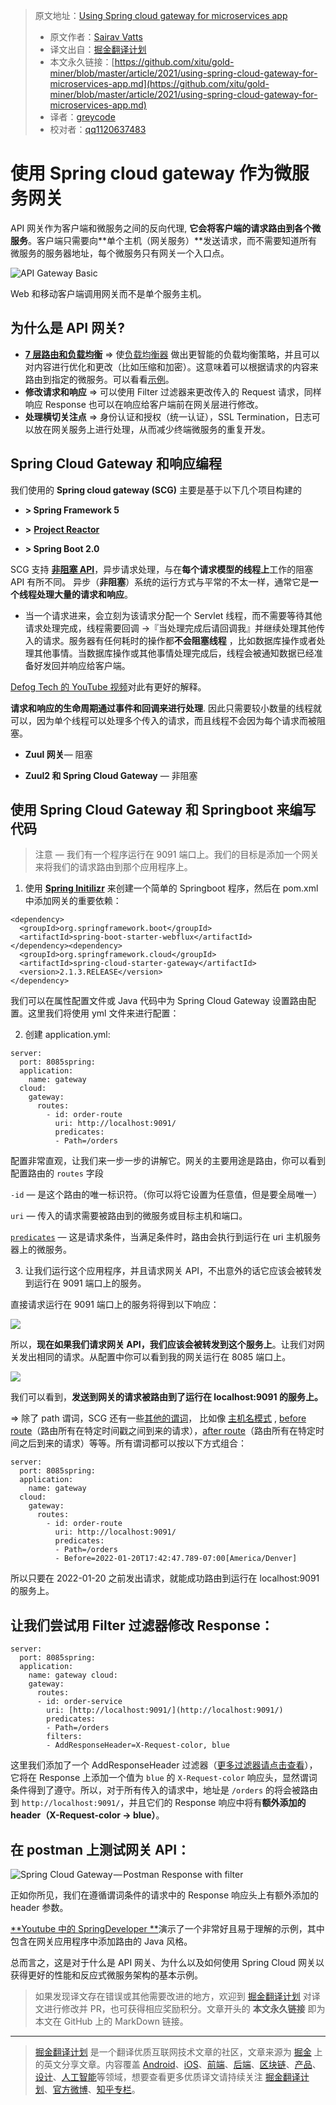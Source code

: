> 原文地址：[Using Spring cloud gateway for microservices app](https://sairavvatts.medium.com/using-spring-cloud-gateway-for-microservices-app-40985e8351)
>
> * 原文作者：[Sairav Vatts](https://sairavvatts.medium.com/)
> * 译文出自：[掘金翻译计划](https://github.com/xitu/gold-miner)
> * 本文永久链接：[https://github.com/xitu/gold-miner/blob/master/article/2021/using-spring-cloud-gateway-for-microservices-app.md](https://github.com/xitu/gold-miner/blob/master/article/2021/using-spring-cloud-gateway-for-microservices-app.md)
> * 译者：[greycode](https://github.com/greycodee)
> * 校对者：[qq1120637483](https://github.com/qq1120637483)

# 使用 Spring cloud gateway 作为微服务网关

API 网关作为客户端和微服务之间的反向代理, **它会将客户端的请求路由到各个微服务**。客户端只需要向**单个主机（网关服务）**发送请求，而不需要知道所有微服务的服务器地址，每个微服务只有网关一个入口点。

![API Gateway Basic](https://miro.medium.com/max/1106/1*eC8sTN553I4wPpGDo_L4gg.png)

Web 和移动客户端调用网关而不是单个服务主机。

## 为什么是 API 网关?

* [**7 层路由和负载均衡**](https://www.nginx.com/resources/glossary/layer-7-load-balancing/) =\> 使[负载均衡器](https://www.nginx.com/resources/glossary/load-balancing/) 做出更智能的负载均衡策略，并且可以对内容进行优化和更改（比如压缩和加密）。这意味着可以根据请求的内容来路由到指定的微服务。可以看看[示例](https://www.nginx.com/resources/glossary/layer-7-load-balancing/)。
* **修改请求和响应** =\> 可以使用 Filter 过滤器来更改传入的 Request 请求，同样响应 Response 也可以在响应给客户端前在网关层进行修改。
* **处理横切关注点** =\> 身份认证和授权（统一认证），SSL Termination，日志可以放在网关服务上进行处理，从而减少终端微服务的重复开发。

## Spring Cloud Gateway 和响应编程

我们使用的 **Spring cloud gateway (**SCG**)** 主要是基于以下几个项目构建的

- **\> Spring Framework 5**

- **\>** [**Project Reactor**](https://projectreactor.io/)

- **\> Spring Boot 2.0** 

SCG 支持 [**非阻塞 API**](https://stackoverflow.com/a/56806022/3820753)，异步请求处理，与在**每个请求模型的线程上**工作的阻塞 API 有所不同。 异步（**非阻塞**）系统的运行方式与平常的不太一样，通常它是**一个线程处理大量的请求和响应**。

* 当一个请求进来，会立刻为该请求分配一个 Servlet 线程，而不需要等待其他请求处理完成，线程需要回调 →『当处理完成后请回调我』并继续处理其他传入的请求。服务器有任何耗时的操作都**不会阻塞线程** ，比如数据库操作或者处理其他事情。当数据库操作或其他事情处理完成后，线程会被通知数据已经准备好发回并响应给客户端。

[Defog Tech 的 YouTube 视频](https://youtu.be/M3jNn3HMeWg?t=182)对此有更好的解释。

**请求和响应的生命周期通过事件和回调来进行处理**. 因此只需要较小数量的线程就可以，因为单个线程可以处理多个传入的请求，而且线程不会因为每个请求而被阻塞。

- **Zuul 网关**— 阻塞

- **Zuul2 和 Spring Cloud Gateway** — 非阻塞

## 使用 Spring Cloud Gateway 和 Springboot 来编写代码

> 注意 — 我们有一个程序运行在 9091 端口上。我们的目标是添加一个网关来将我们的请求路由到那个应用程序上。

1. 使用 [**Spring Initilizr**](https://start.spring.io/) 来创建一个简单的 Springboot 程序，然后在 pom.xml 中添加网关的重要依赖：

```
<dependency>    
  <groupId>org.springframework.boot</groupId>  
  <artifactId>spring-boot-starter-webflux</artifactId>  
</dependency><dependency>  
  <groupId>org.springframework.cloud</groupId>  
  <artifactId>spring-cloud-starter-gateway</artifactId>         
  <version>2.1.3.RELEASE</version>  
</dependency>
```

我们可以在属性配置文件或 Java 代码中为 Spring Cloud Gateway 设置路由配置。这里我们将使用 yml 文件来进行配置：

2. 创建 application.yml:

```
server:  
  port: 8085spring:  
  application:  
    name: gateway     
  cloud:       
    gateway:         
      routes:         
        - id: order-route          
          uri: http://localhost:9091/  
          predicates:                                                                
          - Path=/orders
```

配置非常直观，让我们来一步一步的讲解它。网关的主要用途是路由，你可以看到配置路由的 `routes` 字段  

`-id` — 是这个路由的唯一标识符。（你可以将它设置为任意值，但是要全局唯一）

`uri` — 传入的请求需要被路由到的微服务或目标主机和端口。

[`predicates`](https://cloud.spring.io/spring-cloud-gateway/reference/html/#gateway-request-predicates-factories) — 这是请求条件，当满足条件时，路由会执行到运行在 uri 主机服务器上的微服务。

3. 让我们运行这个应用程序，并且请求网关 API，不出意外的话它应该会被转发到运行在 9091 端口上的服务。

直接请求运行在 9091 端口上的服务将得到以下响应：

![](https://miro.medium.com/max/2740/1*XSn2FBqIR_B5jYgmxSS6RA.png)

所以，**现在如果我们请求网关 API，我们应该会被转发到这个服务上**。让我们对网关发出相同的请求。从配置中你可以看到我的网关运行在 8085 端口上。

![](https://miro.medium.com/max/2748/1*CtL5gwmxOjkM8msNaWFnWQ.png)

我们可以看到，**发送到网关的请求被路由到了运行在 localhost:9091 的服务上。**

=\> 除了 path 谓词，SCG 还有一些[其他的谓词](https://cloud.spring.io/spring-cloud-gateway/reference/html/#gateway-request-predicates-factories)， 比如像 [主机名模式](https://cloud.spring.io/spring-cloud-gateway/reference/html/#the-host-route-predicate-factory) , [before route](https://cloud.spring.io/spring-cloud-gateway/reference/html/#the-before-route-predicate-factory)（路由所有在特定时间戳之间到来的请求），[after route](https://cloud.spring.io/spring-cloud-gateway/reference/html/#the-after-route-predicate-factory)（路由所有在特定时间之后到来的请求）等等。所有谓词都可以按以下方式组合：

```
server:  
  port: 8085spring:  
  application:  
    name: gateway     
  cloud:       
    gateway:         
      routes:         
        - id: order-route          
          uri: http://localhost:9091/  
          predicates:                                                                
          - Path=/orders  
          - Before=2022-01-20T17:42:47.789-07:00[America/Denver]
```

所以只要在 2022-01-20 之前发出请求，就能成功路由到运行在 localhost:9091 的服务上。

## 让我们尝试用 Filter 过滤器修改 Response：

```
server:  
  port: 8085spring:  
  application:  
    name: gateway cloud:  
    gateway:  
      routes:  
      - id: order-service  
        uri: [http://localhost:9091/](http://localhost:9091/)  
        predicates:  
        - Path=/orders  
        filters:  
        - AddResponseHeader=X-Request-color, blue
```

这里我们添加了一个 AddResponseHeader 过滤器（[更多过滤器请点击查看](https://cloud.spring.io/spring-cloud-gateway/reference/html/#gatewayfilter-factories)），它将在 Response 上添加一个值为 `blue` 的 `X-Request-color` 响应头，显然谓词条件得到了遵守。所以，对于所有传入的请求中，地址是 `/orders` 的将会被路由到 `http://localhost:9091/`，并且它们的 Response 响应中将有**额外添加的 header（X-Request-color -> blue）**。

## 在 postman 上测试网关 API：

![Spring Cloud Gateway — Postman Response with filter](https://miro.medium.com/max/2736/1*viJfGCzHXiylRzFQjN-9CQ.png)

正如你所见，我们在遵循谓词条件的请求中的 Response 响应头上有额外添加的 header 参数。

[**Youtube 中的 SpringDeveloper **](https://youtu.be/puIJ1Mn9_LE?t=753)演示了一个非常好且易于理解的示例，其中包含在网关应用程序中添加路由的 Java 风格。

总而言之，这是对于什么是 API 网关、为什么以及如何使用 Spring Cloud 网关以获得更好的性能和反应式微服务架构的基本示例。

> 如果发现译文存在错误或其他需要改进的地方，欢迎到 [掘金翻译计划](https://github.com/xitu/gold-miner) 对译文进行修改并 PR，也可获得相应奖励积分。文章开头的 **本文永久链接** 即为本文在 GitHub 上的 MarkDown 链接。

---

> [掘金翻译计划](https://github.com/xitu/gold-miner) 是一个翻译优质互联网技术文章的社区，文章来源为 [掘金](https://juejin.im) 上的英文分享文章。内容覆盖 [Android](https://github.com/xitu/gold-miner#android)、[iOS](https://github.com/xitu/gold-miner#ios)、[前端](https://github.com/xitu/gold-miner#前端)、[后端](https://github.com/xitu/gold-miner#后端)、[区块链](https://github.com/xitu/gold-miner#区块链)、[产品](https://github.com/xitu/gold-miner#产品)、[设计](https://github.com/xitu/gold-miner#设计)、[人工智能](https://github.com/xitu/gold-miner#人工智能)等领域，想要查看更多优质译文请持续关注 [掘金翻译计划](https://github.com/xitu/gold-miner)、[官方微博](http://weibo.com/juejinfanyi)、[知乎专栏](https://zhuanlan.zhihu.com/juejinfanyi)。
